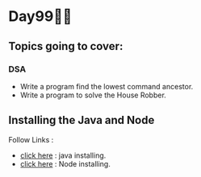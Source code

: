 # Day99🧑‍💻
## Topics going to cover: 
### DSA
- Write a program find the lowest command ancestor.
- Write a program to solve the House Robber.

## Installing the Java and Node 
Follow Links : 
- [click here](https://www.java.com/en/download/help/download_options.html) : java installing.
- [click here](https://nodejs.org/en/download) : Node installing.